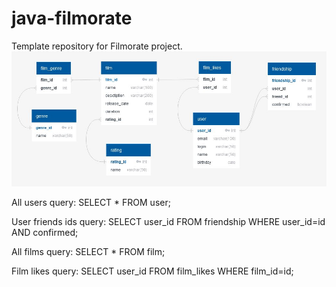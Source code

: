 # java-filmorate
Template repository for Filmorate project.
![Filmorate database diagram](https://github.com/huagary/java-filmorate/blob/main/images/filmorate_db.jpg)

All users query:
SELECT * FROM user;

User friends ids query:
SELECT user_id FROM friendship WHERE user_id=id AND confirmed;

All films query:
SELECT * FROM film;

Film likes query:
SELECT user_id FROM film_likes WHERE film_id=id;
